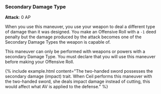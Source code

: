 ### Secondary Damage Type
**Attack**: 0 AP

When you use this maneuver, you use your weapon to deal a different type of damage than it was designed. You make an Offensive Roll with a `-1` deed penalty but the damage produced by the attack becomes one of the Secondary Damage Types the weapon is capable of.

This maneuver can only be performed with weapons or powers with a secondary Damage Type. You must declare that you will use this maneuver before making your Offensive Roll.

{% include example.html content="The two-handed sword possesses the secondary damage (impact) trait. When Ceil performs this maneuver with the two-handed sword, she deals impact damage instead of cutting, this would affect what AV is applied to the defense." %}